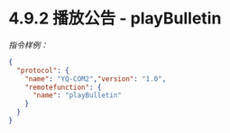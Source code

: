 # 4.9.2    播放公告  - playBulletin

 *指令样例：*

```json
{
  "protocol": {
    "name": "YQ-COM2","version": "1.0",
    "remotefunction": {
      "name": "playBulletin"
    }
  }
}
```

